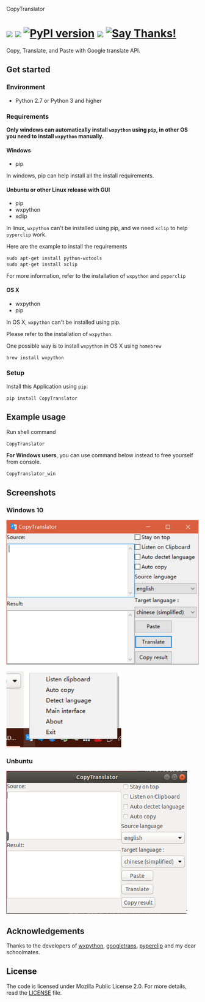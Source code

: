 CopyTranslator 

![](https://img.shields.io/badge/language-python-blue.svg)
![](https://img.shields.io/badge/license-MPL2.0-000000.svg)
[![PyPI version](https://badge.fury.io/py/CopyTranslator.svg)](https://badge.fury.io/py/CopyTranslator)
![](https://img.shields.io/badge/platform-linux|windows|osx-lightgrey.svg)
[![Say Thanks!](https://img.shields.io/badge/Say%20Thanks-!-1EAEDB.svg)](https://saythanks.io/to/agentzheng)
=== 

Copy, Translate, and Paste with Google translate API.

## Get started
### Environment
- Python 2.7 or Python 3 and higher
### Requirements
**Only windows can automatically install `wxpython` using `pip`, in other OS you need to install `wxpython` manually.**
#### Windows

- pip 

In windows, pip can help install all the install requirements.
#### Unbuntu or other Linux release with GUI
- pip
- wxpython
- xclip

In linux, `wxpython` can't be installed using pip, and we need `xclip` to help `pyperclip` work.

Here are the example to install the requirements
```shell
sudo apt-get install python-wxtools 
sudo apt-get install xclip
```
For more information, refer to the installation of `wxpython` and `pyperclip`

#### OS X
- wxpython
- pip

In OS X, `wxpython` can't be installed using pip.

Please refer to the installation of `wxpython`.

One possible way is to install `wxpython` in OS X using `homebrew`

```shell
brew install wxpython
```

### Setup
Install this Application using `pip`:
```shell
pip install CopyTranslator
```

## Example usage

Run shell command
```shell
CopyTranslator
```
**For Windows users**, you can use command below instead to free yourself from console.
```cmd
CopyTranslator_win
```
## Screenshots
### Windows 10
![win10.png](./screenshot/screenshot.png)

![screenshot2](./screenshot/screenshot2.png)

### Unbuntu
![screenshot-unbuntu.png](./screenshot/screenshot-unbuntu.png)



## Acknowledgements

Thanks to the developers of [wxpython](https://wxpython.org/), [googletrans](https://github.com/ssut/py-googletrans), [pyperclip](https://github.com/asweigart/pyperclip) and my dear schoolmates.

## License

The code is licensed under Mozilla Public License 2.0. For more details, read the [LICENSE](./LICENSE) file.
